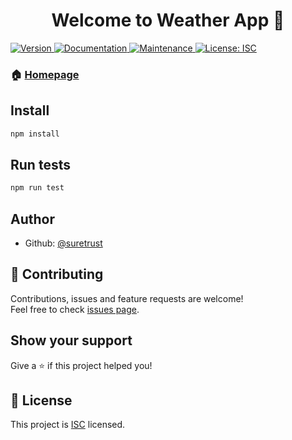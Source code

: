 <h1 align="center">Welcome to Weather App 👋</h1>
<p>
  <a href="https://www.npmjs.com/package/weather-app">
    <img alt="Version" src="https://img.shields.io/npm/v/weather-app.svg">
  </a>
  <a href="https://github.com/suretrust/weather-app#readme">
    <img alt="Documentation" src="https://img.shields.io/badge/documentation-yes-brightgreen.svg" target="_blank" />
  </a>
  <a href="https://github.com/suretrust/weather-app/graphs/commit-activity">
    <img alt="Maintenance" src="https://img.shields.io/badge/Maintained%3F-yes-green.svg" target="_blank" />
  </a>
  <a href="https://github.com/suretrust/weather-app/blob/master/LICENSE">
    <img alt="License: ISC" src="https://img.shields.io/badge/License-ISC-yellow.svg" target="_blank" />
  </a>
</p>

### 🏠 [Homepage](https://github.com/suretrust/weather-app#readme)

## Install

```sh
npm install
```

## Run tests

```sh
npm run test
```

## Author

* Github: [@suretrust](https://github.com/suretrust)

## 🤝 Contributing

Contributions, issues and feature requests are welcome!<br />Feel free to check [issues page](https://github.com/suretrust/weather-app/issues).

## Show your support

Give a ⭐️ if this project helped you!

## 📝 License

This project is [ISC](https://github.com/suretrust/weather-app/blob/master/LICENSE) licensed.